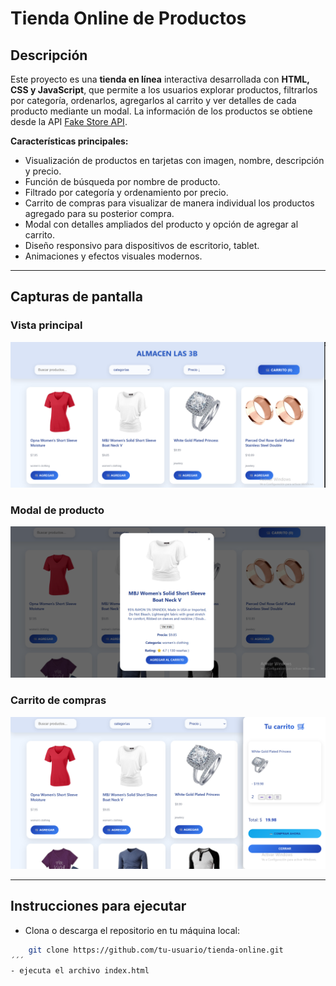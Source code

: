 # Tienda Online de Productos

## Descripción

Este proyecto es una **tienda en línea** interactiva desarrollada con **HTML, CSS y JavaScript**, que permite a los usuarios explorar productos, filtrarlos por categoría, ordenarlos, agregarlos al carrito y ver detalles de cada producto mediante un modal. La información de los productos se obtiene desde la API [Fake Store API](https://fakestoreapi.com/products).

**Características principales:**
- Visualización de productos en tarjetas con imagen, nombre, descripción y precio.  
- Función de búsqueda por nombre de producto.  
- Filtrado por categoría y ordenamiento por precio.  
- Carrito de compras para visualizar de manera individual los productos agregado para su posterior compra.  
- Modal con detalles ampliados del producto y opción de agregar al carrito.  
- Diseño responsivo para dispositivos de escritorio, tablet.  
- Animaciones y efectos visuales modernos. 

---

## Capturas de pantalla

### Vista principal
![Vista principal](img/Captura%20de%20pantalla%202025-09-04%20225438.png)

### Modal de producto
![Modal de producto](img/Captura%20de%20pantalla%202025-09-04%20225604.png)

### Carrito de compras
![Carrito](img/Captura%20de%20pantalla%202025-09-04%20225639.png)

---

## Instrucciones para ejecutar

- Clona o descarga el repositorio en tu máquina local:

```bash
    git clone https://github.com/tu-usuario/tienda-online.git
´´´
- ejecuta el archivo index.html
